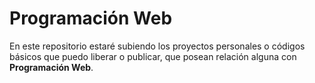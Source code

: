 # Programación Web

En este repositorio estaré subiendo los proyectos personales o códigos básicos que puedo liberar o publicar, que posean relación alguna con __Programación Web__.